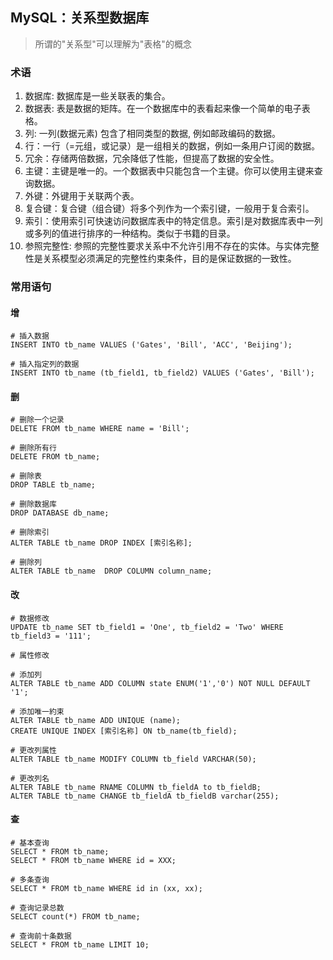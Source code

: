## MySQL：关系型数据库
> 所谓的"关系型"可以理解为"表格"的概念
### 术语
1. 数据库: 数据库是一些关联表的集合。
2. 数据表: 表是数据的矩阵。在一个数据库中的表看起来像一个简单的电子表格。
3. 列: 一列(数据元素) 包含了相同类型的数据, 例如邮政编码的数据。
4. 行：一行（=元组，或记录）是一组相关的数据，例如一条用户订阅的数据。
5. 冗余：存储两倍数据，冗余降低了性能，但提高了数据的安全性。
6. 主键：主键是唯一的。一个数据表中只能包含一个主键。你可以使用主键来查询数据。
7. 外键：外键用于关联两个表。
8. 复合键：复合键（组合键）将多个列作为一个索引键，一般用于复合索引。
9. 索引：使用索引可快速访问数据库表中的特定信息。索引是对数据库表中一列或多列的值进行排序的一种结构。类似于书籍的目录。
10. 参照完整性: 参照的完整性要求关系中不允许引用不存在的实体。与实体完整性是关系模型必须满足的完整性约束条件，目的是保证数据的一致性。

### 常用语句
#### 增
```shell
# 插入数据
INSERT INTO tb_name VALUES ('Gates', 'Bill', 'ACC', 'Beijing');

# 插入指定列的数据
INSERT INTO tb_name (tb_field1, tb_field2) VALUES ('Gates', 'Bill');
```

#### 删
```shell
# 删除一个记录
DELETE FROM tb_name WHERE name = 'Bill';

# 删除所有行
DELETE FROM tb_name;

# 删除表
DROP TABLE tb_name;

# 删除数据库
DROP DATABASE db_name;

# 删除索引
ALTER TABLE tb_name DROP INDEX [索引名称];

# 删除列
ALTER TABLE tb_name  DROP COLUMN column_name;
```

#### 改
```shell
# 数据修改
UPDATE tb_name SET tb_field1 = 'One', tb_field2 = 'Two' WHERE tb_field3 = '111';

# 属性修改

# 添加列
ALTER TABLE tb_name ADD COLUMN state ENUM('1','0') NOT NULL DEFAULT '1';

# 添加唯一約束
ALTER TABLE tb_name ADD UNIQUE (name);
CREATE UNIQUE INDEX [索引名称] ON tb_name(tb_field);

# 更改列属性
ALTER TABLE tb_name MODIFY COLUMN tb_field VARCHAR(50);

# 更改列名
ALTER TABLE tb_name RNAME COLUMN tb_fieldA to tb_fieldB;
ALTER TABLE tb_name CHANGE tb_fieldA tb_fieldB varchar(255);
```

#### 查
```shell
# 基本查询
SELECT * FROM tb_name;
SELECT * FROM tb_name WHERE id = XXX;

# 多条查询
SELECT * FROM tb_name WHERE id in (xx, xx);

# 查询记录总数
SELECT count(*) FROM tb_name;

# 查询前十条数据
SELECT * FROM tb_name LIMIT 10;
```